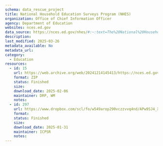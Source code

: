 ```yaml
---
schema: data_rescue_project 
title: National Household Education Surveys Program (NHES)
organization: Office of Chief Information Officer
agency: Department of Education
websites: nces.ed.gov
data_source: https://nces.ed.gov/nhes/#:~:text=The%20National%20Household%20Education%20Surveys,families%20in%20the%20United%20States.
description: 
last_modified: 2025-03-26
metadata_available: No
metadata_url: 
category:
  - Education
resources:
  - id: 15
    url: https://web.archive.org/web/20241214145413/https://nces.ed.gov/nhes/dataproducts.asp
    format: ZIP
    status: Finished
    size: 
    download_date: 2025-02-06
    maintainer: DRP, WM
    notes: 
  - id: 297
    url: https://www.dropbox.com/scl/fo/w549arop290vczzvvq4nd/APw9SJ4_X6s0sU8yo73A-QI?rlkey=7e8q1byu7wzszky8abf9vszne&dl=0
    format: 
    status: Finished
    size: 
    download_date: 2025-01-31
    maintainer: ICPSR
    notes: 
---
```

